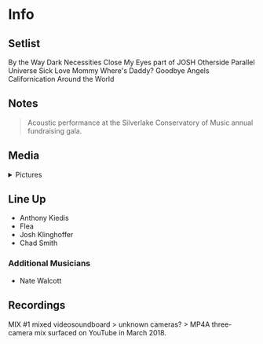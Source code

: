 # Info

## Setlist

By the Way
Dark Necessities
Close My Eyes part of JOSH
Otherside
Parallel Universe
Sick Love
Mommy Where's Daddy?
Goodbye Angels
Californication
Around the World

## Notes

> Acoustic performance at the Silverlake Conservatory of Music annual fundraising gala.

## Media 

<details>
  <summary>Pictures</summary>
  <!--<img alt="Setlist" title="Setlist" src="_.jpg" height="200" />
  <img alt="Clipping" title="Clipping" src="_.jpg" height="200" />
  <img alt="Flyer" title="Flyer" src="_.jpg" height="200" />-->
</details>

## Line Up

* Anthony Kiedis
* Flea
* Josh Klinghoffer
* Chad Smith

### Additional Musicians

* Nate Walcott

## Recordings

MIX #1
mixed videosoundboard > unknown cameras? > MP4A three-camera mix surfaced on YouTube in March 2018.
